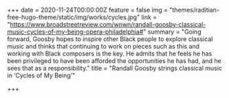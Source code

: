 +++
date = 2020-11-24T00:00:00Z
feature = false
img = "themes/raditian-free-hugo-theme/static/img/works/cycles.jpg"
link = "https://www.broadstreetreview.com/wnwn/randall-goosby-classical-music-cycles-of-my-being-opera-philadelphia#"
summary = "Going forward, Goosby hopes to inspire other Black people to explore classical music and thinks that continuing to work on pieces such as this and working with Black composers is the key. He admits that he feels he has been privileged to have been afforded the opportunities he has had, and he sees that as a responsibility."
title = "Randall Goosby strings classical music in ‘Cycles of My Being’"

+++
